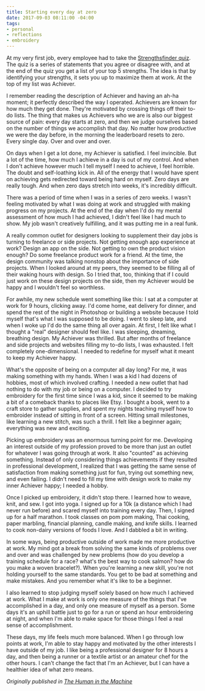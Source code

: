 ```yaml
---
title: Starting every day at zero
date: 2017-09-03 08:11:00 -04:00
tags:
- personal
- reflections
- embroidery
---
```


At my very first job, every employee had to take the [Strengthsfinder quiz](http://strengths.gallup.com/default.aspx). The quiz is a series of statements that you agree or disagree with, and at the end of the quiz you get a list of your top 5 strengths. The idea is that by identifying your strengths, it sets you up to maximize them at work. At the top of my list was Achiever.

I remember reading the description of Achiever and having an ah-ha moment; it perfectly described the way I operated. Achievers are known for how much they get done. They're motivated by crossing things off their to-do lists. The thing that makes us Achievers who we are is also our biggest source of pain: every day starts at zero, and then we judge ourselves based on the number of things we accomplish that day. No matter how productive we were the day before, in the morning the leaderboard resets to zero. Every single day. Over and over and over.

On days when I get a lot done, my Achiever is satisfied. I feel invincible. But a lot of the time, how much I achieve in a day is out of my control. And when I don't achieve however much I tell myself I need to achieve, I feel horrible. The doubt and self-loathing kick in. All of the energy that I would have spent on achieving gets redirected toward being hard on myself. Zero days are really tough. And when zero days stretch into weeks, it's incredibly difficult.

There was a period of time when I was in a series of zero weeks. I wasn't feeling motivated by what I was doing at work and struggled with making progress on my projects. At the end of the day when I'd do my mental assessment of how much I had achieved, I didn't feel like I had much to show. My job wasn't creatively fulfilling, and it was putting me in a real funk.

A really common outlet for designers looking to supplement their day jobs is turning to freelance or side projects. Not getting enough app experience at work? Design an app on the side. Not getting to own the product vision enough? Do some freelance product work for a friend. At the time, the design community was talking nonstop about the importance of side projects. When I looked around at my peers, they seemed to be filling all of their waking hours with design. So I tried that, too, thinking that if I could just work on these design projects on the side, then my Achiever would be happy and I wouldn't feel so worthless.

For awhile, my new schedule went something like this: I sat at a computer at work for 9 hours, clicking away. I'd come home, eat delivery for dinner, and spend the rest of the night in Photoshop or building a website because I told myself that's what I was supposed to be doing. I went to sleep late, and when I woke up I'd do the same thing all over again. At first, I felt like what I thought a "real" designer should feel like. I was sleeping, dreaming, breathing design. My Achiever was thrilled. But after months of freelance and side projects and websites filling my to-do lists, I was exhausted. I felt completely one-dimensional. I needed to redefine for myself what it meant to keep my Achiever happy.

What's the opposite of being on a computer all day long? For me, it was making something with my hands. When I was a kid I had dozens of hobbies, most of which involved crafting. I needed a new outlet that had nothing to do with my job or being on a computer. I decided to try embroidery for the first time since I was a kid, since it seemed to be making a bit of a comeback thanks to places like Etsy. I bought a book, went to a craft store to gather supplies, and spent my nights teaching myself how to embroider instead of sitting in front of a screen. Hitting small milestones, like learning a new stitch, was such a thrill. I felt like a beginner again; everything was new and exciting.

Picking up embroidery was an enormous turning point for me. Developing an interest outside of my profession proved to be more than just an outlet for whatever I was going through at work. It also "counted" as achieving something. Instead of only considering things achievements if they resulted in professional development, I realized that I was getting the same sense of satisfaction from making something just for fun, trying out something new, and even failing. I didn't need to fill my time with design work to make my inner Achiever happy; I needed a hobby.

Once I picked up embroidery, it didn't stop there. I learned how to weave, knit, and sew. I got into yoga. I signed up for a 10k (a distance which I had never run before) and scared myself into training every day. Then, I signed up for a half marathon. I took classes on pom pom making, Thai cooking, paper marbling, financial planning, candle making, and knife skills. I learned to cook non-dairy versions of foods I love. And I dabbled a bit in writing.

In some ways, being productive outside of work made me more productive at work. My mind got a break from solving the same kinds of problems over and over and was challenged by new problems (how do you develop a training schedule for a race? what's the best way to cook salmon? how do you make a woven bracelet?). When you're learning a new skill, you're not holding yourself to the same standards. You get to be bad at something and make mistakes. And you remember what it's like to be a beginner.

I also learned to stop judging myself solely based on how much I achieved at work. What I make at work is only one measure of the things that I've accomplished in a day, and only one measure of myself as a person. Some days it's an uphill battle just to go for a run or spend an hour embroidering at night, and when I'm able to make space for those things I feel a real sense of accomplishment.

These days, my life feels much more balanced. When I go through low points at work, I'm able to stay happy and motivated by the other interests I have outside of my job. I like being a professional designer for 8 hours a day, and then being a runner or a textile artist or an amateur chef for the other hours. I can't change the fact that I'm an Achiever, but I can have a healthier idea of what zero means.

*Originally published in [The Human in the Machine](https://superyesmore.com/starting-every-day-at-zero-6666a0b5027ff6cd53a44b9ff4655b3f)*